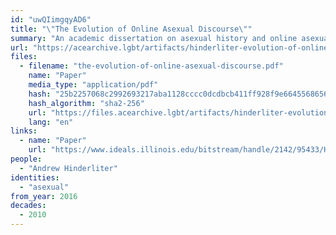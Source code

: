 ```yaml
---
id: "uwQIimgqyAD6"
title: "\"The Evolution of Online Asexual Discourse\""
summary: "An academic dissertation on asexual history and online asexual discourse from the late 1990s to the early 2010s"
url: "https://acearchive.lgbt/artifacts/hinderliter-evolution-of-online-asexual-discourse"
files:
  - filename: "the-evolution-of-online-asexual-discourse.pdf"
    name: "Paper"
    media_type: "application/pdf"
    hash: "25b2257068c2992693217aba1128cccc0dcdbcb411ff928f9e66455686560d50"
    hash_algorithm: "sha2-256"
    url: "https://files.acearchive.lgbt/artifacts/hinderliter-evolution-of-online-asexual-discourse/the-evolution-of-online-asexual-discourse.pdf"
    lang: "en"
links:
  - name: "Paper"
    url: "https://www.ideals.illinois.edu/bitstream/handle/2142/95433/HINDERLITER-DISSERTATION-2016.pdf"
people:
  - "Andrew Hinderliter"
identities:
  - "asexual"
from_year: 2016
decades:
  - 2010
---
```

